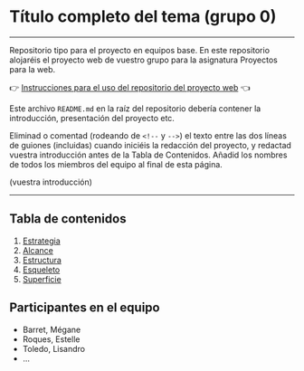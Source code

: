 # Título completo del tema (grupo 0)

----------------------------

Repositorio tipo para el proyecto en equipos base. En este repositorio alojaréis el proyecto web de vuestro grupo para la asignatura Proyectos para la web.

:point_right: [Instrucciones para el uso del repositorio del proyecto web](instrucciones.md) :point_left:

Este archivo `README.md` en la raíz del repositorio debería contener la introducción, presentación del proyecto etc.

Eliminad o comentad (rodeando de `<!--` y `-->`) el texto entre las dos líneas de guiones (incluidas) cuando iniciéis la redacción del proyecto, y redactad vuestra introducción antes de la Tabla de Contenidos. Añadid los nombres de todos los miembros del equipo al final de esta página.

(vuestra introducción)

----------------------------


## Tabla de contenidos

1. [Estrategia](1-estrategia/README.md)
2. [Alcance](2-alcance/README.md)
3. [Estructura](3-estructura/README.md)
4. [Esqueleto](4-esqueleto/README.md)
5. [Superficie](5-superficie/README.md)

## Participantes en el equipo

- Barret, Mégane
- Roques, Estelle
- Toledo, Lisandro
- ...